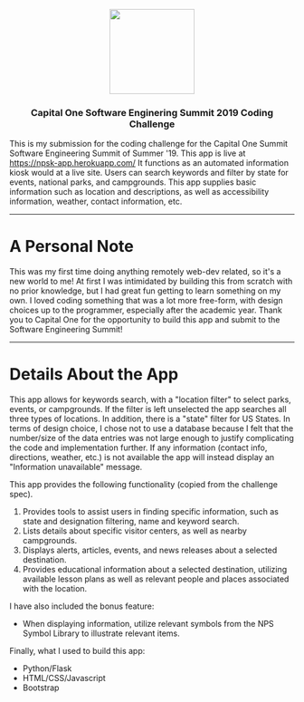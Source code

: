 <p align="center">
    <img src="https://cdn.worldvectorlogo.com/logos/capital-one-2.svg" width="150">
  </a>
</p>

<h3 align= "center"> Capital One Software Enginering Summit 2019 Coding Challenge </h3>

This is my submission for the coding challenge for the Capital One Summit Software Engineering Summit of Summer '19. 
This app is live at <https://npsk-app.herokuapp.com/> It functions as an automated information kiosk would at a live site. Users can search keywords and filter by state for events, national parks, and campgrounds. This app supplies basic information such as location and descriptions, as well as accessibility information, weather, contact information, etc.

___

# A Personal Note
This was my first time doing anything remotely web-dev related, so it's a new world to me! At first I was intimidated by building this from scratch with no prior knowledge, but I had great fun getting to learn something on my own. I loved coding something that was a lot more free-form, with design choices up to the programmer, especially after the academic year. Thank you to Capital One for the opportunity to build this app and submit to the Software Engineering Summit!  

___
# Details About the App

This app allows for keywords search, with a "location filter" to select parks, events, or campgrounds. If the filter is left unselected the app searches all three types of locations. In addition, there is a "state" filter for US States. In terms of design choice, I chose not to use a database because I felt that the number/size of the data entries was not large enough to justify complicating the code and implementation further. If any information (contact info, directions, weather, etc.) is not available the app will instead display an "Information unavailable" message. 

This app provides the following functionality (copied from the challenge spec).
1. Provides tools to assist users in finding specific information, such as state and designation filtering, name and keyword search.
2. Lists details about specific visitor centers, as well as nearby campgrounds.
3. Displays alerts, articles, events, and news releases about a selected destination.
4. Provides educational information about a selected destination, utilizing available lesson plans as well as relevant people and places associated with the location.

I have also included the bonus feature:

- When displaying information, utilize relevant symbols from the NPS Symbol Library to illustrate relevant items.

Finally, what I used to build this app:

- Python/Flask
- HTML/CSS/Javascript
- Bootstrap

